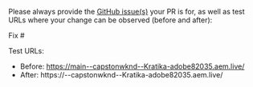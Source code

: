 Please always provide the [GitHub issue(s)](../issues) your PR is for, as well as test URLs where your change can be observed (before and after):

Fix #<gh-issue-id>

Test URLs:
- Before: https://main--capstonwknd--Kratika-adobe82035.aem.live/
- After: https://<branch>--capstonwknd--Kratika-adobe82035.aem.live/
